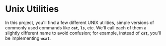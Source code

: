 # Unix Utilities

In this project, you'll find a few different UNIX utilities, simple versions
of commonly used commands like **`cat`**, **`ls`**, etc. We'll call each of them a
slightly different name to avoid confusion;
for example, instead of **`cat`**, you'll be implementing **`wcat`**.
